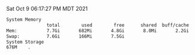Sat Oct  9 06:17:27 PM MDT 2021
```bash
System Memory
               total        used        free      shared  buff/cache   available
Mem:           7.7Gi       682Mi       4.8Gi       8.0Mi       2.2Gi       6.6Gi
Swap:          7.6Gi       166Mi       7.5Gi
System Storage
676M	.
```
